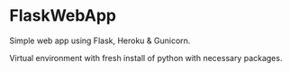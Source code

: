 # FlaskWebApp
Simple web app using Flask, Heroku & Gunicorn.

Virtual environment with fresh install of python with necessary packages.


